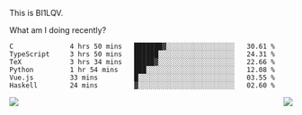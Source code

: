 This is BI1LQV.

What am I doing recently?

<!--START_SECTION:waka-->

```text
C              4 hrs 50 mins   ███████▓░░░░░░░░░░░░░░░░░   30.61 %
TypeScript     3 hrs 50 mins   ██████░░░░░░░░░░░░░░░░░░░   24.31 %
TeX            3 hrs 34 mins   █████▓░░░░░░░░░░░░░░░░░░░   22.66 %
Python         1 hr 54 mins    ███░░░░░░░░░░░░░░░░░░░░░░   12.08 %
Vue.js         33 mins         █░░░░░░░░░░░░░░░░░░░░░░░░   03.55 %
Haskell        24 mins         ▓░░░░░░░░░░░░░░░░░░░░░░░░   02.60 %
```

<!--END_SECTION:waka-->
<img align="right" src="https://github-readme-stats.vercel.app/api?username=bi1lqv&show_icons=true&count_private=true">

<img src="https://metrics.lecoq.io/bi1lqv?template=classic&base.activity=0&base.community=0&base.repositories=0&base.metadata=0&isocalendar=1&base=header%2C%20activity%2C%20community%2C%20repositories%2C%20metadata&base.indepth=false&base.hireable=false&isocalendar=false&isocalendar.duration=full-year&config.timezone=Asia%2FShanghai">
